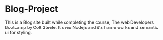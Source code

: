 # Blog-Project

This is a Blog site built while completing the course, The web Developers Bootcamp by Colt Steele. It uses Nodejs and it's frame works and semantic ui for styling.
